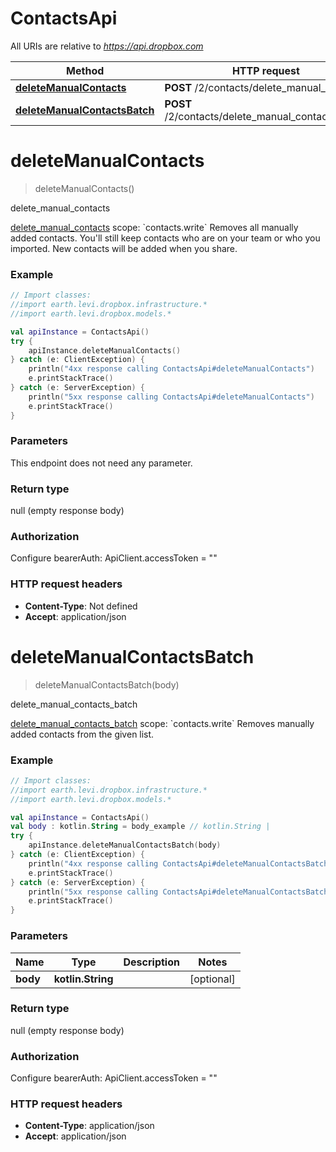 # ContactsApi

All URIs are relative to *https://api.dropbox.com*

Method | HTTP request | Description
------------- | ------------- | -------------
[**deleteManualContacts**](ContactsApi.md#deleteManualContacts) | **POST** /2/contacts/delete_manual_contacts | delete_manual_contacts
[**deleteManualContactsBatch**](ContactsApi.md#deleteManualContactsBatch) | **POST** /2/contacts/delete_manual_contacts_batch | delete_manual_contacts_batch


<a name="deleteManualContacts"></a>
# **deleteManualContacts**
> deleteManualContacts()

delete_manual_contacts

[delete_manual_contacts](https://www.dropbox.com/developers/documentation/http/documentation#contacts-delete_manual_contacts)  scope: &#x60;contacts.write&#x60;  Removes all manually added contacts. You&#39;ll still keep contacts who are on your team or who you imported. New contacts will be added when you share.      

### Example
```kotlin
// Import classes:
//import earth.levi.dropbox.infrastructure.*
//import earth.levi.dropbox.models.*

val apiInstance = ContactsApi()
try {
    apiInstance.deleteManualContacts()
} catch (e: ClientException) {
    println("4xx response calling ContactsApi#deleteManualContacts")
    e.printStackTrace()
} catch (e: ServerException) {
    println("5xx response calling ContactsApi#deleteManualContacts")
    e.printStackTrace()
}
```

### Parameters
This endpoint does not need any parameter.

### Return type

null (empty response body)

### Authorization


Configure bearerAuth:
    ApiClient.accessToken = ""

### HTTP request headers

 - **Content-Type**: Not defined
 - **Accept**: application/json

<a name="deleteManualContactsBatch"></a>
# **deleteManualContactsBatch**
> deleteManualContactsBatch(body)

delete_manual_contacts_batch

[delete_manual_contacts_batch](https://www.dropbox.com/developers/documentation/http/documentation#contacts-delete_manual_contacts_batch)  scope: &#x60;contacts.write&#x60;  Removes manually added contacts from the given list.

### Example
```kotlin
// Import classes:
//import earth.levi.dropbox.infrastructure.*
//import earth.levi.dropbox.models.*

val apiInstance = ContactsApi()
val body : kotlin.String = body_example // kotlin.String | 
try {
    apiInstance.deleteManualContactsBatch(body)
} catch (e: ClientException) {
    println("4xx response calling ContactsApi#deleteManualContactsBatch")
    e.printStackTrace()
} catch (e: ServerException) {
    println("5xx response calling ContactsApi#deleteManualContactsBatch")
    e.printStackTrace()
}
```

### Parameters

Name | Type | Description  | Notes
------------- | ------------- | ------------- | -------------
 **body** | **kotlin.String**|  | [optional]

### Return type

null (empty response body)

### Authorization


Configure bearerAuth:
    ApiClient.accessToken = ""

### HTTP request headers

 - **Content-Type**: application/json
 - **Accept**: application/json

